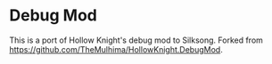 # Debug Mod

This is a port of Hollow Knight's debug mod to Silksong. Forked from https://github.com/TheMulhima/HollowKnight.DebugMod.